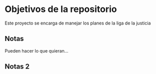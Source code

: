 # Objetivos de la repositorio

Este proyecto se encarga de manejar los planes de la liga de la justicia


## Notas
Pueden hacer lo que quieran...


## Notas 2
